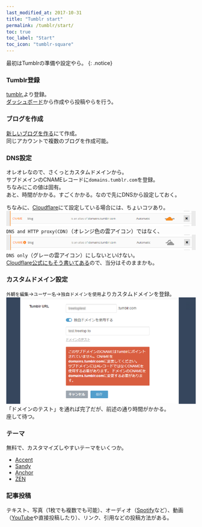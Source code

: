 ```yaml
---
last_modified_at: 2017-10-31
title: "Tumblr start"
permalink: /tumblr/start/
toc: true
toc_label: "Start"
toc_icon: "tumblr-square"
---
```

最初はTumblrの準備や設定やら。
{: .notice}

### Tumblr登録
[tumblr.](https://www.tumblr.com/)より登録。   
[ダッシュボード](https://www.tumblr.com/dashboard)から作成やら投稿やらを行う。

### ブログを作成
[新しいブログを作る](https://www.tumblr.com/new/blog)にて作成。   
同じアカウントで複数のブログを作成可能。

### DNS設定
オレオレなので、さくっとカスタムドメインから。  
サブドメインのCNAMEレコードに`domains.tumblr.com`を登録。  
ちなみにこの値は固有。  
あと、時間がかかる。すごくかかる。なので先にDNSから設定しておく。

ちなみに、[Cloudflare](https://www.cloudflare.com)にて設定している場合には、ちょいコツあり。 
[![Cloud Flare Orange](/assets/images/tumblr-cloudflare-orange.png)](/assets/images/tumblr-cloudflare-orange.png)
`DNS and HTTP proxy(CDN)`（オレンジ色の雲アイコン）ではなく、  
[![Cloud Flare Gray](/assets/images/tumblr-cloudflare-gray.png)](/assets/images/tumblr-cloudflare-gray.png)
`DNS only`（グレーの雲アイコン）にしないといけない。  
[Cloudflare公式にもそう書いてある](https://support.cloudflare.com/hc/en-us/articles/200168566-How-do-I-add-a-Tumblr-custom-domain-)ので、当分はそのままかも。

### カスタムドメイン設定
`外観を編集`→`ユーザー名`→`独自ドメインを使用`よりカスタムドメインを登録。 
[![Tumblr custom dmain](/assets/images/Tumblr-to-custom-domain.png)](/assets/images/tumblr-Tumblr-to-custom-domain.png)
「ドメインのテスト」を通れば完了だが、前述の通り時間がかかる。  
座して待つ。

### テーマ
無料で、カスタマイズしやすいテーマをいくつか。
+ [Accent](https://www.tumblr.com/theme/29816)
+ [Sandy](https://www.tumblr.com/theme/39616)
+ [Anchor](https://www.tumblr.com/theme/28631)
+ [ZEN](https://www.tumblr.com/theme/38954)

### 記事投稿
テキスト、写真（1枚でも複数でも可能）、オーディオ（[Spotify](https://www.spotify.com/jp/)など）、動画（[YouTube](https://www.youtube.com/)や直接投稿したり）、リンク、引用などの投稿方法がある。

